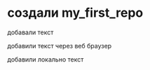 # создали my_first_repo

добавали текст

добавили текст через веб браузер

добавили локально текст

